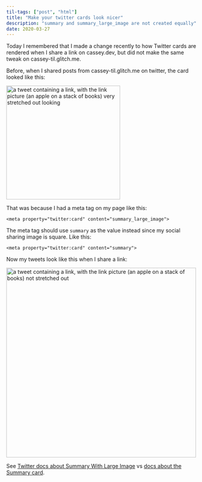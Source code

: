 ```yaml
---
til-tags: ["post", "html"]
title: "Make your twitter cards look nicer"
description: "summary and summary_large_image are not created equally"
date: 2020-03-27
---
```


Today I remembered that I made a change recently to how Twitter cards are rendered when I share a link on cassey.dev, but did not make the same tweak on cassey-til.glitch.me. 

Before, when I shared posts from cassey-til.glitch.me on twitter, the card looked like this: 

<img src="https://cdn.glitch.com/238f8585-6bd5-40c4-a0ff-2b87d4acea6c%2Ftweet-min.png?v=1585333312240" alt="a tweet containing a link, with the link picture (an apple on a stack of books) very stretched out looking" width='300' />


That was because I had a meta tag on my page like this: 
```
<meta property="twitter:card" content="summary_large_image">
```

The meta tag should use `summary` as the value instead since my social sharing image is square. Like this: 

```
<meta property="twitter:card" content="summary">
```

Now my tweets look like this when I share a link: 

<img src="https://cdn.glitch.com/238f8585-6bd5-40c4-a0ff-2b87d4acea6c%2Fwell-behaved-tweet.png?v=1585333601179" alt="a tweet containing a link, with the link picture (an apple on a stack of books) not stretched out" width='500' />

See [Twitter docs about Summary With Large Image](https://developer.twitter.com/en/docs/tweets/optimize-with-cards/overview/summary-card-with-large-image) vs [docs about the Summary card](https://developer.twitter.com/en/docs/tweets/optimize-with-cards/overview/summary).

